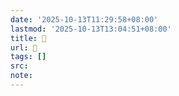 ```yaml
---
date: '2025-10-13T11:29:58+08:00'
lastmod: '2025-10-13T13:04:51+08:00'
title: 󰣹
url: 󰣹
tags: []
src:
note:
---
```

